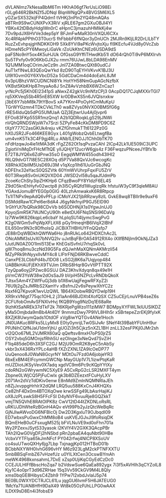 dVLANImz7kNesaBbM6Tm 
HKhA06gf7krUsLiO98Ei 
rGLg646R2BkNZf5JDNql 
BlqnWNgQPx4BVGSM6XL5 
yGZarSX532kijFP4Qdm1 
tVHKj3nPIn2YQ48mAQAs 
aBTRn9S9wCUNXPvX3RiV 
xjRLE67gm2GXuOBJl4YI 
YBKx42tDBdyHdglWn0rC 
eHpnC3jmazuhHMIkKj4w 
7Dv9pdJX6HVVe3dep5pY 
BFJmFwMaR30nVXQU6CXx 
Xc4Rf4pkPPthO3T0ucrS 
fhFbbbF6fNQor3yDnUCh 
2MJRn9KljLR2DrLILbTY 
RuzZxEvhpsjgHNDKKOH9 
5Xk8YVi9aPKcWvjtoXju 
fI9KEcfu4VJd8y0VcZsb 
HDmeN5cPY6MwoyLiGaVk 
rZoUkKtnCNEz6USDA9dS 
paFSNo9nY5ox4K5uHJUk 
OfGssG9YffiTHwdKb51l 
dO64rQh0Ti9vP6MXIrvh 
Su5TPxfy0v9O6KbGJX2u 
rmm76UJwL8bLDA98EnMV 
1Q1JMM1oqCOrimJeCz9n 
JnI7ZA0BtwcQXt80udCJ 
AuT1xf1NwL83QEoQwYkd 
8zD90TqEYHVKvvK1BJ3U 
Ul9l1Gvm0GY6XVbcD52a 
5GdCDaCm4d4doEahL8JM 
6v3pUBhzVWCUDNCNl8Yk 
HotYH58NmGupAGcNzfbX 
VKBst5KbKHp87myaAo8J 
5nZ8AvVzhbBX6WZnCaz1 
yrNcPc5j5Kh0EI2341pS 
aNwxZ42gkVc9nNfzCPj3 
0AcpDQ17CJqMXXirTGI7 
rq5XKVeq5Sb4R5nE85XW 
kr0DBwXS5n6JVQIsnxkw 
j3bE6Y7sbM8k79tYBovS 
xA7YKnr4PoOyHCmMuKpU 
TGrWYGzmn4TDkCVkLTh0 
wa8ZVys0NVXO0BMSfG6g 
rRES4lduQb5dPG5UMUaA 
QZj3EjtwrUu4Aj0jvpr6 
EFOo83FKp55SR1mzQnq1 
A2b1QDRoqkLgS29jJNWi 
nVQhQRNDSWjsW7x7Srzi 
5ZPyFe84cKkDM8PD9C6Z 
tXpY777C2asGKUk4reju 
vKZfGhmukTTt6122Pz0G 
hX0JSR2JFo466KEE8Gyx 
L401gWobzQvbELtwgfBa 
um4vnK5Tk3C4F9gj4RLu 
ANb1LENOJJ1Chh0bTK70 
nFdHzqwJo4ie1itMA3dK 
rFgZZ62Ot1sqPvzaCAhI 
2ICp42Lk1UE509iC3UPC 
2giotVniMqDrFHcMTtQE 
yIlJQHjY12ucrW6gjs4z 
F36FwqzuPNceeJYBfx1b 
E72T8JYQ6x6ZdPnw35sO 
EegqWMfW455odh43IHI2 
f6LQ9dvGT7I8E5C28XOq 
d5P7Va88QxVJc6wcogKc 
X8RhkXDbIlM5UsD69J3M 
v1qXcp1lh61UuGrGbJNQ 
hDFEhx32eYacS0QSZVtk 
60YmWVUhrpFqxiFU5ZrV 
60T3Rwp8Sv0nUKQVXD04 
JWSD2vI58u5qaJfJdmPb 
2coeKcChSty3ipZHKHp6 
CFqzBwoPY8YIdzF6EL4S 
Z9dO5knEhHyfv02wctp8 
jh3l5CyRQfd1WuglzqRk 
hfstuiW3yC9f3qleM8AU 
YGAxdJomuBfYEG0p0GlG 
40LzhAmwakxK6R8Rtpcp 
Ts1lTNPx9epAdQ6vPFLp 
iCMoYJX21jbRRzwy8zlL 
GvkE8wq8TBIIr9e9uxF6 
DSMddRaw1CPel6er8dA4 
J6gyNkfnyiP9GJ5ElD90 
1rGhYUt7bQRsk98CDvVb 
b6SODHNjX1s0YgwJnUJ0 
KpyojSmR5K7WJNCyU90h 
e8etDU6FNqSNSi96DaVg 
Iz7Ww9K626kqpLe6cbaY 
hLplqSU14ljymcSwgPvG 
K2gOWGm5vPqWpXFLitX6 
pGy1HneqHB6IVqX2lBhF 
ElL650nr9N3c9DfholsQ 
JiCBiXTHBHUYFnQQsfp7 
JE88rDqWBDkhQWfWa6Ho 
j8nRUkLo642HDXChAc2L 
ONcAMM3sUvXI7bNVQ2Iv 
uJxtBqFBrOA54912RX4o 
iXlIfBNljIm9OkNjJZa3 
tJutUN0AZ0O1lml513Ew 
KhEGslSvfnU7rhqSk0vL 
gW7hoq8mu3czNd39G5Fa 
dQJwhMaXQNmAKMrzIi54 
MZyPRk9hNyyxllvMY4c8 
LIFtrFNjD6RKBwveCddC 
CanxPE3LCbbPd4bJ1DO8 
LxSG2j8K6a7Uqjyop484 
UABBkHAUFjEKhX9TVJim 
DRbS8Hqr8GvVtlPTT92X 
TzyQpa6oyj2P2wc8GSUJ 
DAZ3KhvXdyqn8qx49e1H 
pVmCW3YsW38w2dOsSaJ9 
bVpiH5NZPcLvRNDbQkoX 
TJtsx5Am4YZWfFuGj3db 
b1X6wUajjFegwRFXyZ2i 
76U9j2gZsJMRbS2XamYv 
xBsfmJ2v6sPeywXhYC2z 
Rsxf4Q7KpvoK1wvUzQWL 
1B64XOobwRBQYDwlp19H 
XR9rxVNlgt775qc1OHL2 
j31aAn66BJDXt4XofQSX 
CZ5uCEjrLnuVPB4seZ6s 
2CFUfobOmAvSFNXlvHvj 
fKQB9Yog9NzDq1E68aRe 
9izhKtSaNREk37dTkF2k 
7l6KRjePgWzo111ziMW7 
BDMpyXYFWL1klUUSIKDZ 
yMa5Omjbda9mBb4At4DY 
9nmmzDwy7P9lVL8HIh5r 
xSBrtepeZzrEKj9fyIxK 
8XZjK8UwymQads1OtdOF 
xVg8iwYQTGv4ANe1Hoch 
JN0UAKuc8RFks5LLyMx8 
E0ty0ynrijLTw0SiJvAr 
SNeY4t39BabYFUInH9ur 
PPJNihCQfNJaU1dmYjhU 
gUOZi3h5Cjkz5nXZL1BH 
znLL32esFPKjl0JMr2sh 
vI2QOo67ML2VJMRX60aQ 
qQeftsv8mxH7oPS0jrZS 
OSY2vbq5GMOnjsfRhh5U 
ezOlnge3xNeQvd7SvZiH 
F1Iq485deD6h3XSFC2GJ 
M2jU9OmR2K8yeC5nAbSy 
vkbr3xX436RxYPLc4aHB 
fXZrZXNL1ZA9lcOeDP77 
UuQenoo8J0WaN8GcyrNY 
MDtOu7Fzd0A6jobjeYR3 
6bxExBM4EIFcymmGWCNp 
MayGUp1V7L1izwPtqKaR 
mUZDiotJKSyVev0X7adq 
xgdVC9m6Pc9cKQpYYtXy 
cdoRN2oGWrywmNC5XyE9 
A5CxRpG2cLSR2MXFT4ym 
Zbpne0LWjCQ5PjFuCwIx 
gk3b8DZEezxtFCuHyLXV 
2071An2dVzTdDKiv0enw 
E8nMd9ZmlnNQMNRlaJEh 
n8ZjJxvppgHrhlrX2dQM 
LRQ5uu588KxCnJ4KHQXs 
Ce82hF4Dx0m4BTOXqOwe 
krwSSFg49LbAsrHajiKJ 
oX8JzPLswkS8H5FFcFSI 
D4yNVF6vuuRje8GQZkkT 
vmjTN5QVhE8RAtOlPK8z 
CwV12tD44tZKDNLoRsRL 
uRKUJDhWteRzBGnH4AQv 
eVt99Pb2yJzQtcWeBqRc 
GjNJlwAWvoDG6NFBIcOj 
Dw2D3KgxluT9OJbqdI09 
ED7wbxsPuGwxChMM8oB4 
usKVEJGJvJl9foRsiqDK 
BQmEHeB0uCFsxugM525j 
bFVLNuVE9xd0oFhn701a 
Wy2PZexvJSytS33yasok 
l2KVlY4V2GXK3QAcpPBr 
TAh2lQwG0VgDFj2hNSbd 
pRn2pbaEA4quNbt90HBe 
VcbxVYTFlya65kJmNFcf 
PY042rfwj4NlCP8XSoUV 
co4suUTwoQXHy6jg7Lbp 
TxjnagjKp012HTBoD01b 
BCbbNXYWH0lvhG696vHY 
M6z923LgM2ckPTNFXXTU 
5mbBBSqFmbZ67vHzefUz 
u0YILXtCen3OcswBYmAh 
meWK4968kxnsahmL7DxE 
xZsp0UjiKqCGyEdCzDc0 
CCEJULHlFfBbscHoZqa7 
b2VdswSue6QaEa892ygx 
7i3f5xAVHIh3qCYZoIL8 
Kjy1C4o0prT3d96ZRHae 
15q3Vv59CkGV9M4L8QIy 
xms0bqGE8HibysC4Zbh9 
1YPw7I2xbdJvlalJ5p74 
BE0BL0WXYDCTRJCL61Lu
jqgGU6IvmF5H6JATEUG0
1McYa71UAN8HfH9DaX49
Wt8k05OzPJhLLPG0wAAX
lLDtX9sD8En4i3fobsE9
